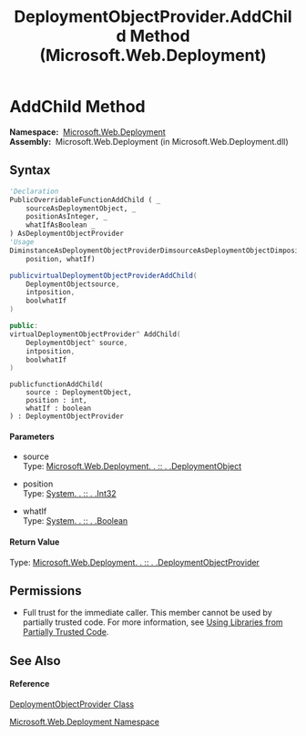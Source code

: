 ﻿---
title: DeploymentObjectProvider.AddChild Method  (Microsoft.Web.Deployment)
TOCTitle: AddChild Method
ms:assetid: M:Microsoft.Web.Deployment.DeploymentObjectProvider.AddChild(Microsoft.Web.Deployment.DeploymentObject,System.Int32,System.Boolean)
ms:mtpsurl: https://msdn.microsoft.com/en-us/library/microsoft.web.deployment.deploymentobjectprovider.addchild(v=VS.90)
ms:contentKeyID: 20209179
ms.date: 05/02/2012
mtps_version: v=VS.90
f1_keywords:
- Microsoft.Web.Deployment.DeploymentObjectProvider.AddChild
dev_langs:
- CSharp
- JScript
- VB
- c++
api_location:
- Microsoft.Web.Deployment.dll
api_name:
- Microsoft.Web.Deployment.DeploymentObjectProvider.AddChild
api_type:
- Managed
topic_type:
- apiref
- kbSyntax
product_family_name: VS
ROBOTS: INDEX,FOLLOW
---

# AddChild Method

**Namespace:**  [Microsoft.Web.Deployment](microsoft-web-deployment-namespace.md)  
**Assembly:**  Microsoft.Web.Deployment (in Microsoft.Web.Deployment.dll)

## Syntax

``` vb
'Declaration
PublicOverridableFunctionAddChild ( _
    sourceAsDeploymentObject, _
    positionAsInteger, _
    whatIfAsBoolean _
) AsDeploymentObjectProvider
'Usage
DiminstanceAsDeploymentObjectProviderDimsourceAsDeploymentObjectDimpositionAsIntegerDimwhatIfAsBooleanDimreturnValueAsDeploymentObjectProviderreturnValue = instance.AddChild(source, _
    position, whatIf)
```

``` csharp
publicvirtualDeploymentObjectProviderAddChild(
    DeploymentObjectsource,
    intposition,
    boolwhatIf
)
```

``` c++
public:
virtualDeploymentObjectProvider^ AddChild(
    DeploymentObject^ source, 
    intposition, 
    boolwhatIf
)
```

``` jscript
publicfunctionAddChild(
    source : DeploymentObject, 
    position : int, 
    whatIf : boolean
) : DeploymentObjectProvider
```

#### Parameters

  - source  
    Type: [Microsoft.Web.Deployment. . :: . .DeploymentObject](deploymentobject-class-microsoft-web-deployment.md)  

<!-- end list -->

  - position  
    Type: [System. . :: . .Int32](https://msdn.microsoft.com/en-us/library/td2s409d\(v=vs.90\))  

<!-- end list -->

  - whatIf  
    Type: [System. . :: . .Boolean](https://msdn.microsoft.com/en-us/library/a28wyd50\(v=vs.90\))  

#### Return Value

Type: [Microsoft.Web.Deployment. . :: . .DeploymentObjectProvider](deploymentobjectprovider-class-microsoft-web-deployment.md)  

## Permissions

  - Full trust for the immediate caller. This member cannot be used by partially trusted code. For more information, see [Using Libraries from Partially Trusted Code](https://msdn.microsoft.com/en-us/library/8skskf63\(v=vs.90\)).

## See Also

#### Reference

[DeploymentObjectProvider Class](deploymentobjectprovider-class-microsoft-web-deployment.md)

[Microsoft.Web.Deployment Namespace](microsoft-web-deployment-namespace.md)

